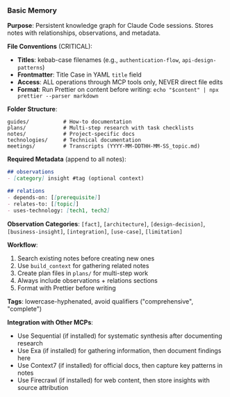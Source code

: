 ### Basic Memory

**Purpose**: Persistent knowledge graph for Claude Code sessions. Stores notes with relationships, observations, and metadata.

**File Conventions** (CRITICAL):
- **Titles**: kebab-case filenames (e.g., `authentication-flow`, `api-design-patterns`)
- **Frontmatter**: Title Case in YAML `title` field
- **Access**: ALL operations through MCP tools only, NEVER direct file edits
- **Format**: Run Prettier on content before writing: `echo "$content" | npx prettier --parser markdown`

**Folder Structure**:
```
guides/           # How-to documentation
plans/            # Multi-step research with task checklists
notes/            # Project-specific docs
technologies/     # Technical documentation
meetings/         # Transcripts (YYYY-MM-DDTHH-MM-SS_topic.md)
```

**Required Metadata** (append to all notes):
```markdown
## observations
- [category] insight #tag (optional context)

## relations
- depends-on: [[prerequisite]]
- relates-to: [[topic]]
- uses-technology: [tech1, tech2]
```

**Observation Categories**: `[fact]`, `[architecture]`, `[design-decision]`, `[business-insight]`, `[integration]`, `[use-case]`, `[limitation]`

**Workflow**:
1. Search existing notes before creating new ones
2. Use `build_context` for gathering related notes
3. Create plan files in `plans/` for multi-step work
4. Always include observations + relations sections
5. Format with Prettier before writing

**Tags**: lowercase-hyphenated, avoid qualifiers ("comprehensive", "complete")

**Integration with Other MCPs**:
- Use Sequential (if installed) for systematic synthesis after documenting research
- Use Exa (if installed) for gathering information, then document findings here
- Use Context7 (if installed) for official docs, then capture key patterns in notes
- Use Firecrawl (if installed) for web content, then store insights with source attribution
